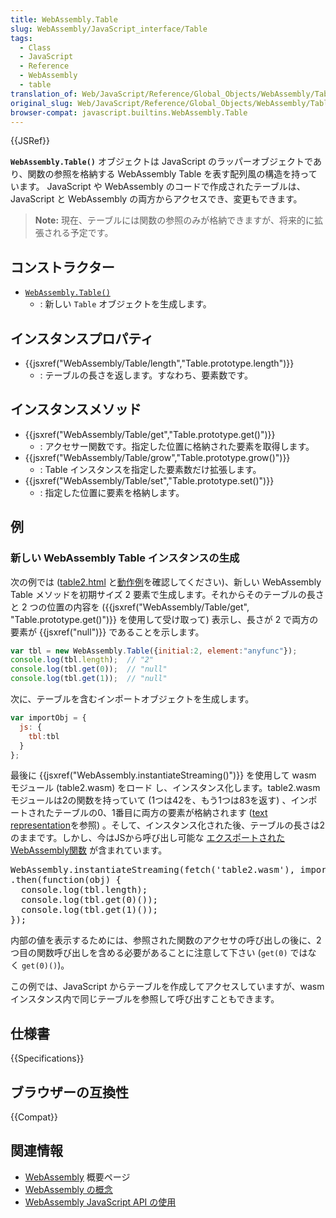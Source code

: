 ```yaml
---
title: WebAssembly.Table
slug: WebAssembly/JavaScript_interface/Table
tags:
  - Class
  - JavaScript
  - Reference
  - WebAssembly
  - table
translation_of: Web/JavaScript/Reference/Global_Objects/WebAssembly/Table
original_slug: Web/JavaScript/Reference/Global_Objects/WebAssembly/Table
browser-compat: javascript.builtins.WebAssembly.Table
---
```

{{JSRef}}

**`WebAssembly.Table()`** オブジェクトは JavaScript のラッパーオブジェクトであり、関数の参照を格納する WebAssembly Table を表す配列風の構造を持っています。 JavaScript や WebAssembly のコードで作成されたテーブルは、 JavaScript と WebAssembly の両方からアクセスでき、変更もできます。

> **Note:** 現在、テーブルには関数の参照のみが格納できますが、将来的に拡張される予定です。

## コンストラクター

- [`WebAssembly.Table()`](/ja/docs/Web/JavaScript/Reference/Global_Objects/WebAssembly/Table/Table)
  - : 新しい `Table` オブジェクトを生成します。

## インスタンスプロパティ

- {{jsxref("WebAssembly/Table/length","Table.prototype.length")}}
  - : テーブルの長さを返します。すなわち、要素数です。

## インスタンスメソッド

- {{jsxref("WebAssembly/Table/get","Table.prototype.get()")}}
  - : アクセサー関数です。指定した位置に格納された要素を取得します。
- {{jsxref("WebAssembly/Table/grow","Table.prototype.grow()")}}
  - : Table インスタンスを指定した要素数だけ拡張します。
- {{jsxref("WebAssembly/Table/set","Table.prototype.set()")}}
  - : 指定した位置に要素を格納します。

## 例

### 新しい WebAssembly Table インスタンスの生成

次の例では ([table2.html](https://github.com/mdn/webassembly-examples/blob/master/js-api-examples/table2.html) と[動作例](https://mdn.github.io/webassembly-examples/js-api-examples/table2.html)を確認してください)、新しい WebAssembly Table メソッドを初期サイズ 2 要素で生成します。それからそのテーブルの長さと 2 つの位置の内容を ({{jsxref("WebAssembly/Table/get", "Table.prototype.get()")}} を使用して受け取って) 表示し、長さが 2 で両方の要素が {{jsxref("null")}} であることを示します。

```js
var tbl = new WebAssembly.Table({initial:2, element:"anyfunc"});
console.log(tbl.length);  // "2"
console.log(tbl.get(0));  // "null"
console.log(tbl.get(1));  // "null"
```

次に、テーブルを含むインポートオブジェクトを生成します。

```js
var importObj = {
  js: {
    tbl:tbl
  }
};
```

<p>最後に {{jsxref("WebAssembly.instantiateStreaming()")}} を使用して wasm モジュール (table2.wasm) をロード し、インスタンス化します。table2.wasm モジュールは2の関数を持っていて (1つは42を、もう1つは83を返す) 、インポートされたテーブルの0、1番目に両方の要素が格納されます (<a href="https://github.com/mdn/webassembly-examples/blob/master/js-api-examples/table2.wat">text representation</a>を参照) 。そして、インスタンス化された後、テーブルの長さは2のままです。しかし、今はJSから呼び出し可能な <a href="/ja/docs/WebAssembly/Exported_functions">エクスポートされたWebAssembly関数</a> が含まれています。</p>

<pre class="brush: js">WebAssembly.instantiateStreaming(fetch('table2.wasm'), importObject)
.then(function(obj) {
  console.log(tbl.length);
  console.log(tbl.get(0)());
  console.log(tbl.get(1)());
});</pre>

<p>内部の値を表示するためには、参照された関数のアクセサの呼び出しの後に、2つ目の関数呼び出しを含める必要があることに注意して下さい (<code>get(0)</code> ではなく <code>get(0)()</code>)。</p>

<p>この例では、JavaScript からテーブルを作成してアクセスしていますが、wasm インスタンス内で同じテーブルを参照して呼び出すこともできます。</p>

## 仕様書

{{Specifications}}

## ブラウザーの互換性

{{Compat}}

## 関連情報

- [WebAssembly](/ja/docs/WebAssembly) 概要ページ
- [WebAssembly の概念](/ja/docs/WebAssembly/Concepts)
- [WebAssembly JavaScript API の使用](/ja/docs/WebAssembly/Using_the_JavaScript_API)
